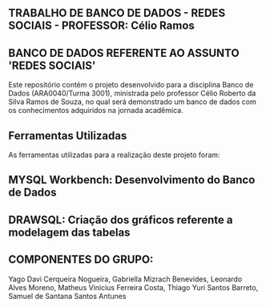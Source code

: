 ## TRABALHO DE BANCO DE DADOS - REDES SOCIAIS - PROFESSOR: Célio Ramos

## BANCO DE DADOS REFERENTE AO ASSUNTO 'REDES SOCIAIS'

Este repositório contém o projeto desenvolvido para a disciplina Banco de Dados (ARA0040/Turma 3001), ministrada pelo professor Célio Roberto da Silva Ramos de Souza, no qual será demonstrado um banco de dados com os conhecimentos adquiridos na jornada acadêmica.

## Ferramentas Utilizadas
As ferramentas utilizadas para a realização deste projeto foram:

## MYSQL Workbench: Desenvolvimento do Banco de Dados
## DRAWSQL: Criação dos gráficos referente a modelagem das tabelas

## COMPONENTES DO GRUPO:

Yago Davi Cerqueira Nogueira,
 Gabriella Mizrach Benevides,
 Leonardo Alves Moreno,
 Matheus Vinicius Ferreira Costa,
 Thiago Yuri Santos Barreto,
 Samuel de Santana Santos Antunes
